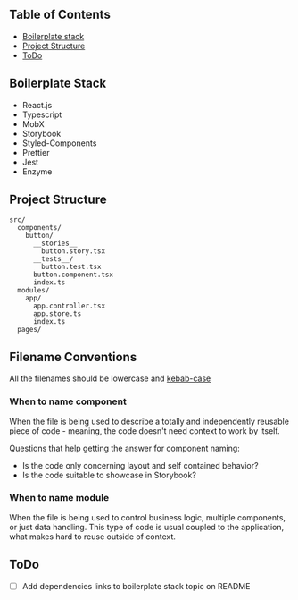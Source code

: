## Table of Contents

* [Boilerplate stack](#boilerplate-stack)
* [Project Structure](#project-structure)
* [ToDo](#todo)

## Boilerplate Stack

* React.js
* Typescript
* MobX
* Storybook
* Styled-Components
* Prettier
* Jest
* Enzyme

## Project Structure

```
src/
  components/
    button/
      __stories__
        button.story.tsx
      __tests__/
        button.test.tsx
      button.component.tsx
      index.ts
  modules/
    app/
      app.controller.tsx
      app.store.ts
      index.ts
  pages/
```

## Filename Conventions

All the filenames should be lowercase and [kebab-case](https://en.wikipedia.org/wiki/Letter_case#Special_case_styles)

### When to name component

When the file is being used to describe a totally and independently reusable piece of code - meaning, the code doesn't need context to work by itself.

Questions that help getting the answer for component naming:

* Is the code only concerning layout and self contained behavior?
* Is the code suitable to showcase in Storybook?

### When to name module

When the file is being used to control business logic, multiple components, or just data handling.
This type of code is usual coupled to the application, what makes hard to reuse outside of context.

## ToDo

* [ ] Add dependencies links to boilerplate stack topic on README
